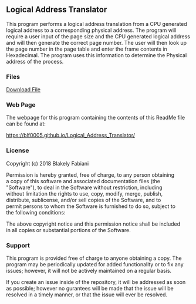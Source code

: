 ## Logical Address Translator

This program performs a logical address translation from a CPU generated logical address to a corresponding physical address. 
The program will require a user input of the page size and the CPU generated logical address and will then generate the correct page number. The user will then look up the page number in the page table and enter the frame contents in Hexadecimal. The program uses this information to determine the Physical address of the process. 

### Files

<a href="AddressTranslator.cpp">Download File</a>

### Web Page

The webpage for this program containing the contents of this ReadMe file can be found at: 

<a href="https://blf0005.github.io/Logical_Address_Translator/">https://blf0005.github.io/Logical_Address_Translator/</a>




### License

 Copyright (c) 2018 Blakely Fabiani		  								                    
																		                                          
 Permission is hereby granted, free of charge, to any person obtaining      
 a copy of this software and associated documentation files (the             
 "Software"), to deal in the Software without restriction, including         
 without limitation the rights to use, copy, modify, merge, publish,         
 distribute, sublicense, and/or sell copies of the Software, and to		      
 permit persons to whom the Software is furnished to do so, subject to       
 the following conditions:													                          
																		                                          
 The above copyright notice and this permission notice shall be included     
 in all copies or substantial portions of the Software.					            

### Support

This program is provided free of charge to anyone obtaining a copy. The program may be periodically updated for added functionality or to fix any issues; however, it will not be actively maintained on a regular basis. 

If you create an issue inside of the repository, it will be addressed as soon as possible; however no gurantees will be made that the issue will be resolved in a timely manner, or that the issue will ever be resolved.


